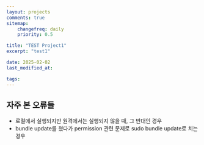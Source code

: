 ```yaml
---
layout: projects
comments: true
sitemap:
    changefreq: daily
    priority: 0.5

title: "TEST Project1"
excerpt: "test1"

date: 2025-02-02
last_modified_at: 

tags: 
---
```


## 자주 본 오류들
* 로컬에서 실행되지만 원격에서는 실행되지 않을 때, 그 반대인 경우
* bundle update를 쳤다가 permission 관련 문제로 sudo bundle update로 치는 경우  